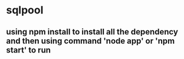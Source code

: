 # sqlpool

## using npm install to install all the dependency and then using command 'node app' or 'npm start' to run 
